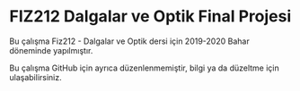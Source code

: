 # FIZ212 Dalgalar ve Optik Final Projesi

Bu çalışma Fiz212 - Dalgalar ve Optik dersi için 2019-2020 Bahar döneminde yapılmıştır.

Bu çalışma GitHub için ayrıca düzenlenmemiştir, bilgi ya da düzeltme için ulaşabilirsiniz.
